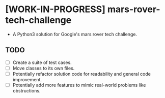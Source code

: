 # [WORK-IN-PROGRESS] mars-rover-tech-challenge
* A Python3 solution for Google's mars rover tech challenge.

## TODO
* [ ] Create a suite of test cases.
* [ ] Move classes to its own files.
* [ ] Potentially refactor solution code for readability and general code improvement.
* [ ] Potentially add more features to mimic real-world problems like obstructions.
